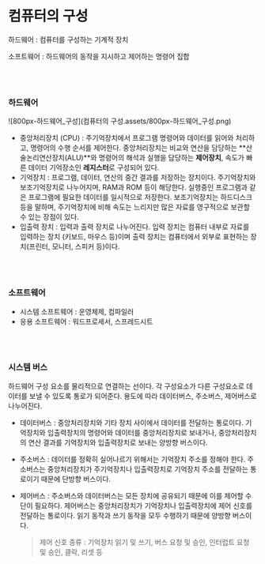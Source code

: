 # 컴퓨터의 구성

하드웨어 : 컴퓨터를 구성하는 기계적 장치

소프트웨어 : 하드웨어의 동작을 지시하고 제어하는 명령어 집합

</br>
</br>

### 하드웨어

![800px-하드웨어_구성](컴퓨터의 구성.assets/800px-하드웨어_구성.png)

- 중앙처리장치 (CPU) : 주기억장치에서 프로그램 명령어와 데이터를 읽어와 처리하고, 명령어의 수행 순서를 제어한다. 중앙처리장치는 비교와 연산을 담당하는 **산술논리연산장치(ALU)**와 명령어의 해석과 실행을 담당하는 **제어장치**, 속도가 빠른 데이터 기억장소인 **레지스터**로 구성되어 있다.
- 기억장치 : 프로그램, 데이터, 연산의 중간 결과를 저장하는 장치이다. 주기억장치와 보조기억장치로 나누어지며, RAM과 ROM 등이 해당한다. 실행중인 프로그램과 같은 프로그램에 필요한 데이터를 일시적으로 저장한다. 보조기억장치는 하드디스크 등을 말하며, 주기억장치에 비해 속도는 느리지만 많은 자료를 영구적으로 보관할 수 있는 장점이 있다.
- 입출력 장치 : 입력과 출력 장치로 나누어진다. 입력 장치는 컴퓨터 내부로 자료를 입력하는 장치 (키보드, 마우스 등)이며 출력 장치는 컴퓨터에서 외부로 표현하는 장치(프린터, 모니터, 스피커 등)이다.

</br>
</br>

### 소프트웨어

- 시스템 소프트웨어 : 운영체제, 컴파일러
- 응용 소프트웨어 : 워드프로세서, 스프레드시트

</br>
</br>

### 시스템 버스

하드웨어 구성 요소를 물리적으로 연결하는 선이다. 각 구성요소가 다른 구성요소로 데이터를 보낼 수 있도록 통로가 되어준다. 용도에 따라 데이터버스, 주소버스, 제어버스로 나누어진다.

- 데이터버스 : 중앙처리장치와 기타 장치 사이에서 데이터를 전달하는 통로이다. 기억장치와 입출력장치의 명령어와 데이터를 중앙처리장치로 보내거나, 중앙처리장치의 연산 결과를 기억장치와 입출력장치로 보내는 양방향 버스이다. 

- 주소버스 : 데이터를 정확히 실어나르기 위해서는 기억장치 주소를 정해야 한다. 주소버스는 중앙처리장치가 주기억장치나 입출력장치로 기억장치 주소를 전달하는 통로이기 때문에 단방향 버스이다.

- 제어버스 : 주소버스와 데이터버스는 모든 장치에 공유되기 때문에 이를 제어할 수단이 필요하다. 제어버스는 중앙처리장치가 기억장치나 입출력장치에 제어 신호를 전달하는 통로이다. 읽기 동작과 쓰기 동작을 모두 수행하기 때문에 양방향 버스이다.

  > 제어 신호 종류 : 기억장치 읽기 및 쓰기, 버스 요청 및 승인, 인터럽트 요청 및 승인, 클락, 리셋 등

